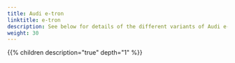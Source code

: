 ```yaml
---
title: Audi e-tron
linktitle: e-tron
description: See below for details of the different variants of Audi e-tron
weight: 30
---
```

{{% children description="true" depth="1" %}}
